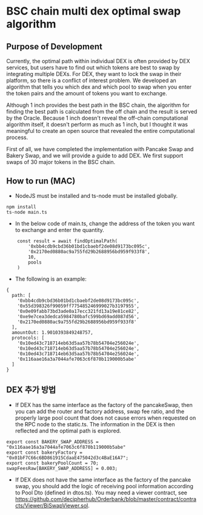 # BSC chain multi dex optimal swap algorithm

## Purpose of Development
Currently, the optimal path within individual DEX is often provided by DEX services, but users have to find out which tokens are best to swap by integrating multiple DEXs. For DEX, they want to lock the swap in their platform, so there is a conflict of interest problem. We developed an algorithm that tells you which dex and which pool to swap when you enter the token pairs and the amount of tokens you want to exchange.

Although 1 inch provides the best path in the BSC chain, the algorithm for finding the best path is calculated from the off chain and the result is served by the Oracle. Because 1 inch doesn't reveal the off-chain computational algorithm itself, it doesn't perform as much as 1 inch, but I thought it was meaningful to create an open source that revealed the entire computational process.

First of all, we have completed the implementation with Pancake Swap and Bakery Swap, and we will provide a guide to add DEX. We first support swaps of 30 major tokens in the BSC chain.

## How to run (MAC)
* NodeJS must be installed and ts-node must be installed globally.
```
npm install
ts-node main.ts
```
* In the below code of main.ts, change the address of the token you want to exchange and enter the quantity.
```
    const result = await findOptimalPath(
        '0xbb4cdb9cbd36b01bd1cbaebf2de08d9173bc095c',
        '0x2170ed0880ac9a755fd29b2688956bd959f933f8',
        10,
        pools
    )
```
* The following is an example:
```
{
  path: [
    '0xbb4cdb9cbd36b01bd1cbaebf2de08d9173bc095c',
    '0x55d398326f99059ff775485246999027b3197955',
    '0x0e09fabb73bd3ade0a17ecc321fd13a19e81ce82',
    '0xe9e7cea3dedca5984780bafc599bd69add087d56',
    '0x2170ed0880ac9a755fd29b2688956bd959f933f8'
  ],
  amountOut: 1.9010393849248757,
  protocols: [
    '0x10ed43c718714eb63d5aa57b78b54704e256024e',
    '0x10ed43c718714eb63d5aa57b78b54704e256024e',
    '0x10ed43c718714eb63d5aa57b78b54704e256024e',
    '0x116aae16a3a7044afe7063c6f870b119000b5abe'
  ]
}
```


## DEX 추가 방법
* If DEX has the same interface as the factory of the pancakeSwap, then you can add the router and factory address, swap fee ratio, and the properly large pool count that does not cause errors when requested on the RPC node to the static.ts. The information in the DEX is then reflected and the optimal path is explored.

```
export const BAKERY_SWAP_ADDRESS = "0x116aae16a3a7044afe7063c6f870b119000b5abe"
export const bakeryFactory = "0x01bF7C66c6BD861915CdaaE475042d3c4BaE16A7";
export const bakeryPoolCount = 70;
swapFeesRaw[BAKERY_SWAP_ADDRESS] = 0.003;
```

* If DEX does not have the same interface as the factory of the pancake swap, you should add the logic of receiving pool information according to Pool Dto (defined in dtos.ts). You may need a viewer contract, see https://github.com/decipherhub/Orderbank/blob/master/contract/contracts/Viewer/BiSwapViewer.sol.

